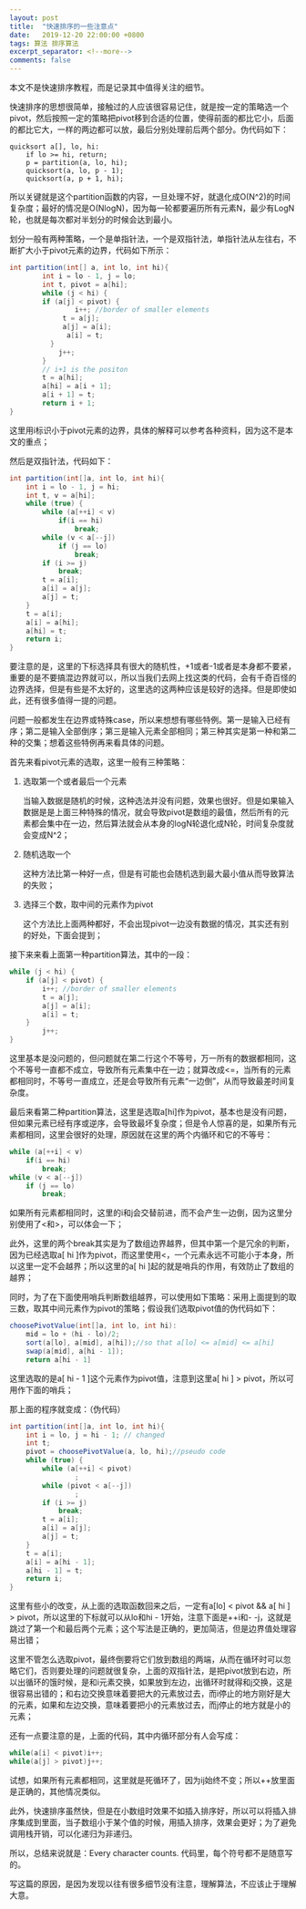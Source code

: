 ```yaml
---
layout: post
title:  "快速排序的一些注意点"
date:   2019-12-20 22:00:00 +0800
tags: 算法 排序算法
excerpt_separator: <!--more-->
comments: false
---
```


本文不是快速排序教程，而是记录其中值得关注的细节。



快速排序的思想很简单，接触过的人应该很容易记住，就是按一定的策略选一个pivot，然后按照一定的策略把pivot移到合适的位置，使得前面的都比它小，后面的都比它大，一样的两边都可以放，最后分别处理前后两个部分。伪代码如下：

```
quicksort a[], lo, hi:
	if lo >= hi, return;
	p = partition(a, lo, hi);
	quicksort(a, lo, p - 1);
	quicksort(a, p + 1, hi);
```

所以关键就是这个partition函数的内容，一旦处理不好，就退化成O(N^2)的时间复杂度；最好的情况是O(NlogN)，因为每一轮都要遍历所有元素N，最少有LogN轮，也就是每次都对半划分的时候会达到最小。



划分一般有两种策略，一个是单指针法，一个是双指针法，单指针法从左往右，不断扩大小于pivot元素的边界，代码如下所示：

```java
int partition(int[] a, int lo, int hi){
		int i = lo - 1, j = lo;
		int t, pivot = a[hi];
		while (j < hi) {
      	if (a[j] < pivot) {
         		i++; //border of smaller elements
             t = a[j];
             a[j] = a[i];
              a[i] = t;
          }
            j++;
        }
        // i+1 is the positon
        t = a[hi];
        a[hi] = a[i + 1];
        a[i + 1] = t;
        return i + 1;
}
```

这里用i标识小于pivot元素的边界，具体的解释可以参考各种资料，因为这不是本文的重点；

然后是双指针法，代码如下：

```java
int partition(int[]a, int lo, int hi){
    int i = lo - 1, j = hi;
    int t, v = a[hi];
    while (true) {
        while (a[++i] < v)
            if(i == hi)
                break;
        while (v < a[--j])
            if (j == lo)
                break;
        if (i >= j)
            break;
        t = a[i];
        a[i] = a[j];
        a[j] = t;
    }
    t = a[i];
    a[i] = a[hi];
    a[hi] = t; 
	return i;
}

```

要注意的是，这里的下标选择具有很大的随机性，+1或者-1或者是本身都不要紧，重要的是不要搞混边界就可以，所以当我们去网上找这类的代码，会有千奇百怪的边界选择，但是有些是不太好的，这里选的这两种应该是较好的选择。但是即使如此，还有很多值得一提的问题。

问题一般都发生在边界或特殊case，所以来想想有哪些特例。第一是输入已经有序；第二是输入全部倒序；第三是输入元素全部相同；第三种其实是第一种和第二种的交集；想着这些特例再来看具体的问题。



首先来看pivot元素的选取，这里一般有三种策略：

1. 选取第一个或者最后一个元素

   当输入数据是随机的时候，这种选法并没有问题，效果也很好。但是如果输入数据是是上面三种特殊的情况，就会导致pivot是数组的最值，然后所有的元素都会集中在一边，然后算法就会从本身的logN轮退化成N轮，时间复杂度就会变成N^2；

2. 随机选取一个

   这种方法比第一种好一点，但是有可能也会随机选到最大最小值从而导致算法的失败；

3. 选择三个数，取中间的元素作为pivot

   这个方法比上面两种都好，不会出现pivot一边没有数据的情况，其实还有别的好处，下面会提到；



接下来来看上面第一种partition算法，其中的一段：

```java
while (j < hi) {
	if (a[j] < pivot) {
    	i++; //border of smaller elements
        t = a[j];
        a[j] = a[i];
        a[i] = t;
    }
        j++;
}
```

这里基本是没问题的，但问题就在第二行这个不等号，万一所有的数据都相同，这个不等号一直都不成立，导致所有元素集中在一边；就算改成<=，当所有的元素都相同时，不等号一直成立，还是会导致所有元素“一边倒”，从而导致最差时间复杂度。

最后来看第二种partition算法，这里是选取a[hi]作为pivot，基本也是没有问题，但如果元素已经有序或逆序，会导致最坏复杂度；但是令人惊喜的是，如果所有元素都相同，这里会很好的处理，原因就在这里的两个内循环和它的不等号：

```java
while (a[++i] < v)
	if(i == hi)
    	break;
while (v < a[--j])
    if (j == lo)
        break;
```

如果所有元素都相同时，这里的i和j会交替前进，而不会产生一边倒，因为这里分别使用了<和>，可以体会一下；



此外，这里的两个break其实是为了数组边界越界，但其中第一个是冗余的判断，因为已经选取a[ hi ]作为pivot，而这里使用<，一个元素永远不可能小于本身，所以这里一定不会越界；所以这里的a[ hi ]起的就是哨兵的作用，有效防止了数组的越界；

同时，为了在下面使用哨兵判断数组越界，可以使用如下策略：采用上面提到的取三数，取其中间元素作为pivot的策略；假设我们选取pivot值的伪代码如下：

```java
choosePivotValue(int[]a, int lo, int hi):
    mid = lo + (hi - lo)/2;
    sort(a[lo], a[mid], a[hi]);//so that a[lo] <= a[mid] <= a[hi]
	swap(a[mid], a[hi - 1]);
	return a[hi - 1]
```

这里选取的是a[ hi - 1 ]这个元素作为pivot值，注意到这里a[ hi ] > pivot，所以可用作下面的哨兵；

那上面的程序就变成：（伪代码）

```java
int partition(int[]a, int lo, int hi){
    int i = lo, j = hi - 1; // changed
    int t;
    pivot = choosePivotValue(a, lo, hi);//pseudo code
    while (true) {
        while (a[++i] < pivot)
                ;
        while (pivot < a[--j])
                ;
        if (i >= j)
            break;
        t = a[i];
        a[i] = a[j];
        a[j] = t;
    }
    t = a[i];
    a[i] = a[hi - 1];
    a[hi - 1] = t; 
	return i;
}
```

这里有些小的改变，从上面的选取函数回来之后，一定有a[lo] < pivot && a[ hi ] > pivot，所以这里的下标就可以从lo和hi - 1开始，注意下面是++i和- -j，这就是跳过了第一个和最后两个元素；这个写法是正确的，更加简洁，但是边界值处理容易出错；

这里不管怎么选取pivot，最终倒要将它们放到数组的两端，从而在循环时可以忽略它们，否则要处理的问题就很复杂，上面的双指针法，是把pivot放到右边，所以出循环的饿时候，是和i元素交换，如果放到左边，出循环时就得和j交换，这是很容易出错的；和右边交换意味着要把大的元素放过去，而i停止的地方刚好是大的元素，如果和左边交换，意味着要把小的元素放过去，而j停止的地方就是小的元素；

还有一点要注意的是，上面的代码，其中内循环部分有人会写成：

```java
while(a[i] < pivot)i++;
while(a[j] > pivot)j++;
```

试想，如果所有元素都相同，这里就是死循环了，因为ij始终不变；所以++放里面是正确的，其他情况类似。

此外，快速排序虽然快，但是在小数组时效果不如插入排序好，所以可以将插入排序集成到里面，当子数组小于某个值的时候，用插入排序，效果会更好；为了避免调用栈开销，可以化递归为非递归。



所以，总结来说就是：Every character counts. 代码里，每个符号都不是随意写的。



写这篇的原因，是因为发现以往有很多细节没有注意，理解算法，不应该止于理解大意。





